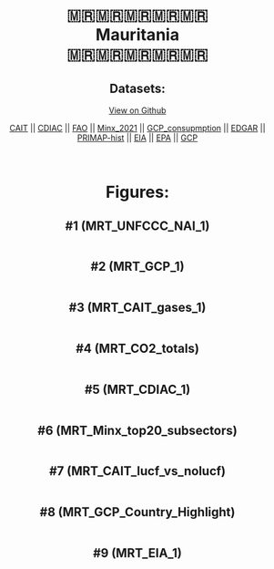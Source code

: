 
<center>
<h1 align="center">
🇲🇷🇲🇷🇲🇷🇲🇷🇲🇷
<br>
Mauritania
<br>
🇲🇷🇲🇷🇲🇷🇲🇷🇲🇷
</h1>
<h2>Datasets:</h2>
<p><a href="https://github.com/dquintani/GreenhouseData/tree/master/country_data/MRT_Mauritania/data">View on Github</a>
<br></p><p><a href="data/MRT_CAIT.csv">CAIT</a> || <a href="data/MRT_CDIAC.csv">CDIAC</a> || <a href="data/MRT_FAO.csv">FAO</a> || <a href="data/MRT_Minx_2021.csv">Minx_2021</a> || <a href="data/MRT_GCP_consupmption.csv">GCP_consupmption</a> || <a href="data/MRT_EDGAR.csv">EDGAR</a> || <a href="data/MRT_PRIMAP-hist.csv">PRIMAP-hist</a> || <a href="data/MRT_EIA.csv">EIA</a> || <a href="data/MRT_EPA.csv">EPA</a> || <a href="data/MRT_GCP.csv">GCP</a></p><p><br></p>
<h1>Figures:</h1><h2>#1 (MRT_UNFCCC_NAI_1)</h2>
<p><img alt="" src="figures/MRT_UNFCCC_NAI_1.png" /></p><h2>#2 (MRT_GCP_1)</h2>
<p><img alt="" src="figures/MRT_GCP_1.png" /></p><h2>#3 (MRT_CAIT_gases_1)</h2>
<p><img alt="" src="figures/MRT_CAIT_gases_1.png" /></p><h2>#4 (MRT_CO2_totals)</h2>
<p><img alt="" src="figures/MRT_CO2_totals.png" /></p><h2>#5 (MRT_CDIAC_1)</h2>
<p><img alt="" src="figures/MRT_CDIAC_1.png" /></p><h2>#6 (MRT_Minx_top20_subsectors)</h2>
<p><img alt="" src="figures/MRT_Minx_top20_subsectors.png" /></p><h2>#7 (MRT_CAIT_lucf_vs_nolucf)</h2>
<p><img alt="" src="figures/MRT_CAIT_lucf_vs_nolucf.png" /></p><h2>#8 (MRT_GCP_Country_Highlight)</h2>
<p><img alt="" src="figures/MRT_GCP_Country_Highlight.png" /></p><h2>#9 (MRT_EIA_1)</h2>
<p><img alt="" src="figures/MRT_EIA_1.png" /></p>